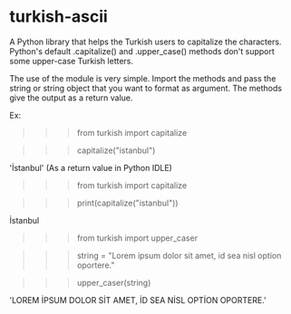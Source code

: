 # turkish-ascii
A Python library that helps the Turkish users to capitalize the characters. Python's default .capitalize() and .upper_case() methods don't support some upper-case Turkish letters.

The use of the module is very simple. Import the methods and pass the string or string object that you want to format as argument. The methods give the output as a return value.

Ex: 

>>>from turkish import capitalize

>>>capitalize("istanbul")

'İstanbul'
(As a return value in Python IDLE)

>>>from turkish import capitalize

>>>print(capitalize("istanbul"))

İstanbul


>>>from turkish import upper_caser

>>>string = "Lorem ipsum dolor sit amet, id sea nisl option oportere."

>>>upper_caser(string)

'LOREM İPSUM DOLOR SİT AMET, İD SEA NİSL OPTİON OPORTERE.'


